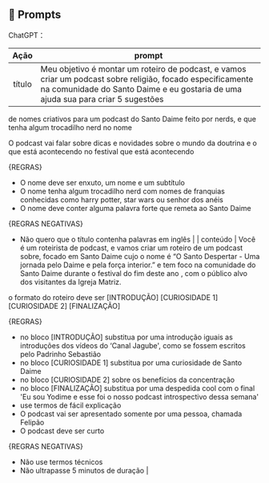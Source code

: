 ## 🧠 Prompts


ChatGPT：

|   Ação   | prompt                                                                                                                                                                                                                                                                         |
| :------: | ------------------------------------------------------------------------------------------------------------------------------------------------------------------------------------------------------------------------------------------------------------------------------ |
|  título  | Meu objetivo é montar um roteiro de podcast, e vamos criar um podcast sobre religião, focado especificamente na comunidade do Santo Daime e eu gostaria de uma ajuda sua para criar 5 sugestões
de nomes criativos para um podcast do Santo Daime feito por nerds, e que tenha algum trocadilho nerd no nome

O podcast vai falar sobre dicas e novidades sobre o mundo da doutrina e o que está acontecendo no festival que está acontecendo

{REGRAS}

- O nome deve ser enxuto, um nome e um subtítulo
- O nome tenha algum trocadilho nerd com nomes de franquias conhecidas como harry potter, star wars ou senhor dos anéis
- O nome deve conter alguma palavra forte que remeta ao Santo Daime

{REGRAS NEGATIVAS}

- Não quero que o título contenha palavras em inglês |
| conteúdo | 
Você é um roteirista de podcast, e vamos criar um  roteiro de um podcast sobre, focado em Santo Daime cujo o nome é “O Santo Despertar - Uma jornada pelo Daime e pela força interior.” e tem foco na comunidade do Santo Daime durante o festival do fim deste ano ,  com o público alvo dos visitantes da Igreja Matriz.

o formato do roteiro deve ser
[INTRODUÇÃO]
[CURIOSIDADE 1]
[CURIOSIDADE 2]
[FINALIZAÇÃO]

{REGRAS}

- no bloco [INTRODUÇÃO] substitua por uma introdução iguais as introduções dos vídeos do ‘Canal Jagube', como se fossem escritos pelo Padrinho Sebastião
- no bloco [CURIOSIDADE 1] substitua por uma curiosidade de Santo Daime
- no bloco [CURIOSIDADE 2] sobre os benefícios da concentração
- no bloco [FINALIZAÇÃO] substitua por uma despedida cool com o final 'Eu sou Yodime e esse foi o nosso podcast introspectivo dessa semana'
- use termos de fácil explicação
- O podcast vai ser apresentado somente por uma pessoa, chamada Felipão
- O podcast deve ser curto

{REGRAS NEGATIVAS}

- Não use termos técnicos
- Não ultrapasse 5 minutos de duração |

